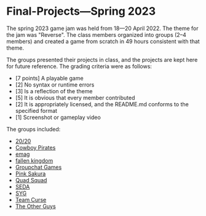 # Final-Projects—Spring 2023

The spring 2023 game jam was held from 18—20 April 2022. The theme for the jam was "Reverse". The class members organized into groups (2–4 members) and created a game from scratch in 49 hours consistent with that theme.

The groups presented their projects in class, and the projects are kept here for future reference. The grading criteria were as follows:
 * [7 points] A playable game
 * [2] No syntax or runtime errors
 * [3] Is a reflection of the theme
 * [5] It is obvious that every member contributed
 * [2] It is appropriately licensed, and the README.md conforms to the specified format
 * [1] Screenshot or gameplay video

The groups included:
 * [20/20](https://github.com/BL-MSCH-C220/Final-Projects-S23/tree/main/20_20)
 * [Cowboy Pirates](https://github.com/BL-MSHC-C220/Final-Projects-S23/tree/main/Cowboy_Pirates)
 * [emag](https://github.com/BL-MSHC-C220/Final-Projects-S23/tree/main/emag)
 * [fallen kingdom](https://github.com/BL-MSHC-C220/Final-Projects-S23/tree/main/fallen_kingdom)
 * [Groupchat Games](https://github.com/BL-MSHC-C220/Final-Projects-S23/tree/main/Groupchat_Games)
 * [Pink Sakura](https://github.com/BL-MSHC-C220/Final-Projects-S23/tree/main/Pink_Sakura)
 * [Quad Squad](https://github.com/BL-MSHC-C220/Final-Projects-S23/tree/main/Quad_Squad)
 * [SEDA](https://github.com/BL-MSHC-C220/Final-Projects-S23/tree/main/SEDA)
 * [SYG](https://github.com/BL-MSHC-C220/Final-Projects-S23/tree/main/SYG)
 * [Team Curse](https://github.com/BL-MSHC-C220/Final-Projects-S23/tree/main/Team_Curse)
 * [The Other Guys](https://github.com/BL-MSHC-C220/Final-Projects-S23/tree/main/The_Other_Guys)
 
